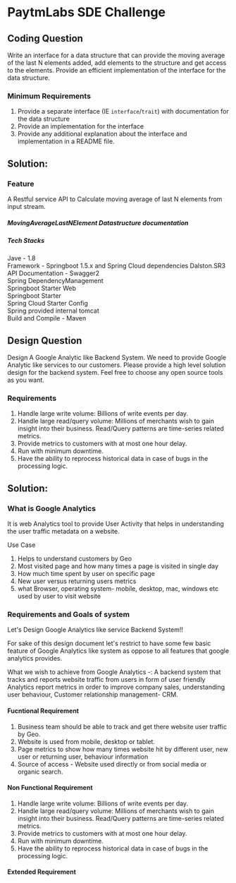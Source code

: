 # PaytmLabs SDE Challenge

## Coding Question

Write an interface for a data structure that can provide the moving average of the last N elements added, add elements to the structure and get access to the elements. Provide an efficient implementation of the interface for the data structure.

### Minimum Requirements

1. Provide a separate interface (IE `interface`/`trait`) with documentation for the data structure
2. Provide an implementation for the interface
3. Provide any additional explanation about the interface and implementation in a README file.

## Solution:
   ### Feature
   A Restful service API to Calculate moving average of last N elements from input stream.
   
   ##### MovingAverageLastNElement Datastructure documentation
   
   
   ##### Tech Stacks
   Jave - 1.8  
   Framework - Springboot 1.5.x and Spring Cloud dependencies Dalston.SR3  
   API Documentation - Swagger2  
   Spring DependencyManagement  
     Springboot Starter Web  
     Springboot Starter  
     Spring Cloud Starter Config  
     Spring provided internal tomcat   
   Build and Compile - Maven  
   


## Design Question

Design A Google Analytic like Backend System.
We need to provide Google Analytic like services to our customers. Please provide a high level solution design for the backend system. Feel free to choose any open source tools as you want.

### Requirements

1. Handle large write volume: Billions of write events per day.
2. Handle large read/query volume: Millions of merchants wish to gain insight into their business. Read/Query patterns are time-series related metrics.
3. Provide metrics to customers with at most one hour delay.
4. Run with minimum downtime.
5. Have the ability to reprocess historical data in case of bugs in the processing logic.

## Solution:

### What is Google Analytics
It is web Analytics tool to provide User Activity that helps in understanding the user traffic metadata on a website. 

Use Case
  1. Helps to understand customers by Geo
  2. Most visited page and how many times a page is visited in single day
  3. How much time spent by user on specific page
  4. New user versus returning users metrics
  5. what Browser, operating system- mobile, desktop, mac, windows etc used by user to visit website
  

### Requirements and Goals of system
Let's Design Google Analytics like service Backend System!! 

For sake of this design document let's restrict to have some few basic feature of Google Analytics like system as oppose to all features that google analytics provides.

What we wish to achieve from Google Analytics -: A backend system that tracks and reports website traffic from users in form of user friendly Analytics report metrics in order to improve company sales, understanding user behaviour, Customer relationship management- CRM.

#### Fucntional Requirement
1. Business team should be able to track and get there website user traffic by Geo.
2. Website is used from mobile, desktop or tablet.
3. Page metrics to show how many times website hit by different user, new user or returning user, behaviour information
4. Source of access - Website used directly or from social media or organic search.

#### Non Functional Requirement
1. Handle large write volume: Billions of write events per day.
2. Handle large read/query volume: Millions of merchants wish to gain insight into their business. Read/Query patterns are time-series
   related metrics.
3. Provide metrics to customers with at most one hour delay.
4. Run with minimum downtime.
5. Have the ability to reprocess historical data in case of bugs in the processing logic.

#### Extended Requirement




